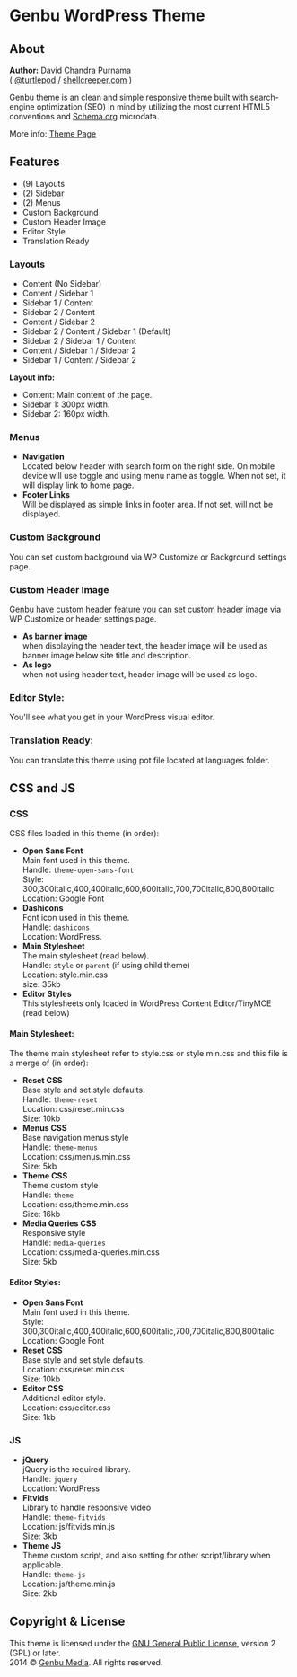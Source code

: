 # Genbu WordPress Theme

## About

**Author:** David Chandra Purnama <br/>
( [@turtlepod](http://twitter.com/turtlepod) / [shellcreeper.com](http://shellcreeper.com/) )

Genbu theme is an clean and simple responsive theme built with search-engine optimization (SEO) in mind by utilizing the most current HTML5 conventions and [Schema.org](http://schema.org) microdata.

More info: [Theme Page](http://genbutheme.com/)

## Features

* (9) Layouts
* (2) Sidebar
* (2) Menus 
* Custom Background
* Custom Header Image
* Editor Style
* Translation Ready

### Layouts
* Content (No Sidebar)
* Content / Sidebar 1
* Sidebar 1 / Content
* Sidebar 2 / Content
* Content / Sidebar 2
* Sidebar 2 / Content / Sidebar 1 (Default)
* Sidebar 2 / Sidebar 1 / Content
* Content / Sidebar 1 / Sidebar 2
* Sidebar 1 / Content / Sidebar 2

**Layout info:**
* Content: Main content of the page.
* Sidebar 1: 300px width.
* Sidebar 2: 160px width.

### Menus
* **Navigation**<br/>
Located below header with search form on the right side. On mobile device will use toggle and using menu name as toggle. When not set, it will display link to home page.
* **Footer Links**<br/>
Will be displayed as simple links in footer area. If not set, will not be displayed.

### Custom Background

You can set custom background via WP Customize or Background settings page.

### Custom Header Image

Genbu have custom header feature you can set custom header image via WP Customize or header settings page.
* **As banner image**<br/>
when displaying the header text, the header image will be used as banner image below site title and description.
* **As logo**<br/>
when not using header text, header image will be used as logo.

### Editor Style:

You'll see what you get in your WordPress visual editor.

### Translation Ready:

You can translate this theme using pot file located at languages folder.

## CSS and JS

### CSS
CSS files loaded in this theme (in order):
* **Open Sans Font**<br/>
Main font used in this theme.<br/>
Handle: `theme-open-sans-font`<br/>
Style: 300,300italic,400,400italic,600,600italic,700,700italic,800,800italic<br/>
Location: Google Font
* **Dashicons**<br/>
Font icon used in this theme.<br/>
Handle: `dashicons`<br/>
Location: WordPress.
* **Main Stylesheet**<br/>
The main stylesheet (read below).<br/>
Handle: `style` or `parent` (if using child theme)<br/>
Location: style.min.css<br/>
size: 35kb
* **Editor Styles**<br/>
This stylesheets only loaded in WordPress Content Editor/TinyMCE (read below)

#### Main Stylesheet:
The theme main stylesheet refer to style.css or style.min.css and this file is a merge of (in order):
* **Reset CSS**<br/>
Base style and set style defaults.<br/>
Handle: `theme-reset`<br/>
Location: css/reset.min.css<br/>
Size: 10kb
* **Menus CSS**<br/>
Base navigation menus style<br/>
Handle: `theme-menus`<br/>
Location: css/menus.min.css<br/>
Size: 5kb
* **Theme CSS**<br/>
Theme custom style<br/>
Handle: `theme`<br/>
Location: css/theme.min.css<br/>
Size: 16kb
* **Media Queries CSS**<br/>
Responsive style<br/>
Handle: `media-queries`<br/>
Location: css/media-queries.min.css<br/>
Size: 5kb

#### Editor Styles:
* **Open Sans Font**<br/>
Main font used in this theme.<br/>
Style: 300,300italic,400,400italic,600,600italic,700,700italic,800,800italic<br/>
Location: Google Font
* **Reset CSS**<br/>
Base style and set style defaults.<br/>
Location: css/reset.min.css<br/>
Size: 10kb
* **Editor CSS**<br/>
Additional editor style.<br/>
Location: css/editor.css<br/>
Size: 1kb


### JS
* **jQuery**<br/>
jQuery is the required library.<br/>
Handle: `jquery`<br/>
Location: WordPress
* **Fitvids**<br/>
Library to handle responsive video<br/>
Handle: `theme-fitvids`<br/>
Location: js/fitvids.min.js<br/>
Size: 3kb
* **Theme JS**<br/>
Theme custom script, and also setting for other script/library when applicable.<br/>
Handle: `theme-js`<br/>
Location: js/theme.min.js<br/>
Size: 2kb


## Copyright & License

This theme is licensed under the [GNU General Public License](http://www.gnu.org/licenses/old-licenses/gpl-2.0.html), version 2 (GPL) or later.<br/>
2014 © [Genbu Media](http://genbu.me/). All rights reserved.
